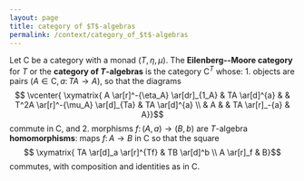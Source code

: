 ```yaml
---
layout: page
title: category of $T$-algebras
permalink: /context/category_of_$t$-algebras
---
```

Let $\mathsf{C}$ be a category with a monad $(T,\eta,\mu)$. The **Eilenberg--Moore category** for $T$ or the **category of $T$-algebras** is the category $\mathsf{C}^T$ whose: 1. objects are pairs $(A \in \mathsf{C}, a \colon TA \to A)$, so that the diagrams
$$ \vcenter{ \xymatrix{ A \ar[r]^-{\eta_A} \ar[dr]_{1_A} & TA \ar[d]^{a} & & T^2A \ar[r]^-{\mu_A} \ar[d]_{Ta} & TA \ar[d]^{a} \\ & A & & TA \ar[r]_-{a} & A}}$$
commute in $\mathsf{C}$, and
2. morphisms $f \colon (A,a) \to (B,b)$ are $T$-algebra **homomorphisms**: maps $f \colon A \to B$ in $\mathsf{C}$ so that the square
$$ \xymatrix{ TA \ar[d]_a \ar[r]^{Tf} & TB \ar[d]^b \\ A \ar[r]_f & B}$$ commutes,  with composition and identities as in $\mathsf{C}$.
